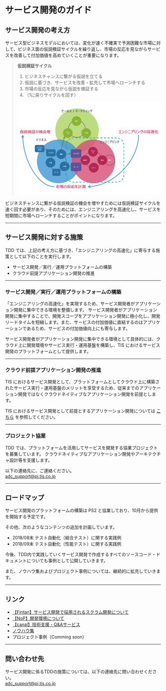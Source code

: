 # サービス開発のガイド

## サービス開発の考え方

サービス型ビジネスモデルにおいては、変化が速く不確実で予測困難な市場に対して、ビジネス面の仮説検証サイクルを繰り返し、市場の反応を見ながらサービスを改善して付加価値を高めていくことが重要になります。

> **仮説検証サイクル**
> 1. ビジネスチャンスに繋がる仮説を立てる
> 2. 仮説に基づき、サービスを改善・拡充して市場へローンチする
> 3. 市場の反応を見ながら仮説を検証する
> 4. （1に戻りサイクルを回す）
>
> ![仮説検証サイクル](./development-cycle.png)

ビジネスチャンスに繋がる仮説検証の機会を増やすためには仮説検証サイクルを速く回す必要があり、そのためには、エンジニアリングを高速化し、サービスを短期間に市場へローンチすることがポイントになります。

----------------------------

## サービス開発に対する施策

TDD では、上記の考え方に基づき、「エンジニアリングの高速化」に寄与する施策として以下のことを実行します。

* サービス開発／実行／運用プラットフォームの構築
* クラウド前提アプリケーション開発の推進

----------------------------

### サービス開発／実行／運用プラットフォームの構築

「エンジニアリングの高速化」を実現するため、サービス開発者がアプリケーション開発に集中できる環境を整備します。
サービス開発者がアプリケーション開発に集中することで、開発スコープをアプリケーション開発に極小化し、開発リードタイムを短縮します。また、サービスの付加価値に直結するのはアプリケーションであるため、サービスの付加価値向上にも寄与します。

サービス開発者がアプリケーション開発に集中できる環境として具体的には、クラウド上に開発環境やサービス実行・運用基盤を構築し、TIS におけるサービス開発のプラットフォームとして提供します。

----------------------------

### クラウド前提アプリケーション開発の推進

TIS におけるサービス開発として、プラットフォームとしてクラウド上に構築されたサービス実行・運用基盤のメリットを享受するため、従来までのアプリケーション開発ではなくクラウドネイティブなアプリケーション開発を前提とします。

TIS におけるサービス開発として前提とするアプリケーション開発については [こちら](./application-development.md) を参照してください。  

----------------------------

### プロジェクト協業

TDD では、プラットフォームを活用してサービスを開発する協業プロジェクトを募集しています。
クラウドネイティブなアプリケーション開発やアーキテクチャ設計等を支援します。

以下の連絡先に、ご連絡ください。  
adc_support@pj.tis.co.jp

----------------------------

## ロードマップ

サービス開発のプラットフォームの構築は PS2 と協業しており、10月から提供を開始する予定です。

その他、次のようなコンテンツの追加を計画しています。

* 2018/08末 テスト自動化（結合テスト）に関する実践例
* 2018/09末 テスト自動化（性能テスト）に関する実践例

今後、TDD内で実践していくサービス開発で作成するすべてのソースコード・ドキュメントについても事例として公開していきます。

また、ノウハウ集およびプロジェクト事例については、継続的に拡充していきます。

----------------------------

## リンク

* [【Fintan】サービス開発で採用されるスクラム開発について]() 
* [【NoP】開発環境について]()
* [【canal】技術支援・Q&Aサービス](http://canal.intra.tis.co.jp)
* [ノウハウ集](https://ci.keel-dev.net/doc/crib-notes-build/branches/develop/lastSuccessful/archive/doc/_build/html/index.html)
* プロジェクト事例（Comming soon）

----------------------------
## 問い合わせ先

サービス開発に係るTDDの施策については、以下の連絡先に問い合わせください。  
adc_support@pj.tis.co.jp